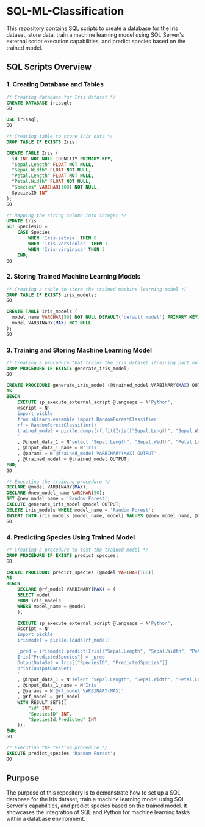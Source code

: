 # SQL-ML-Classification


This repository contains SQL scripts to create a database for the Iris dataset, store data, train a machine learning model using SQL Server's external script execution capabilities, and predict species based on the trained model.

## SQL Scripts Overview

### 1. Creating Database and Tables

```sql
/* Creating database for Iris dataset */
CREATE DATABASE irissql;
GO

USE irissql;
GO

/* Creating table to store Iris data */
DROP TABLE IF EXISTS Iris;

CREATE TABLE Iris (
  id INT NOT NULL IDENTITY PRIMARY KEY,
  "Sepal.Length" FLOAT NOT NULL, 
  "Sepal.Width" FLOAT NOT NULL,
  "Petal.Length" FLOAT NOT NULL, 
  "Petal.Width" FLOAT NOT NULL,
  "Species" VARCHAR(100) NOT NULL,
  SpeciesID INT
);
GO

/* Mapping the string column into integer */
UPDATE Iris
SET SpeciesID =
    CASE Species 
        WHEN 'Iris-setosa' THEN 0
        WHEN 'Iris-versicolor' THEN 1
        WHEN 'Iris-virginica' THEN 2
    END;
GO
```

### 2. Storing Trained Machine Learning Models

```sql
/* Creating a table to store the trained machine learning model */
DROP TABLE IF EXISTS iris_models;
GO

CREATE TABLE iris_models (
  model_name VARCHAR(50) NOT NULL DEFAULT('default model') PRIMARY KEY,
  model VARBINARY(MAX) NOT NULL
);
GO
```

### 3. Training and Storing Machine Learning Model

```sql
/* Creating a procedure that trains the iris dataset (training part only) using random forest classifier */
DROP PROCEDURE IF EXISTS generate_iris_model;
GO

CREATE PROCEDURE generate_iris_model (@trained_model VARBINARY(MAX) OUTPUT)
AS
BEGIN
    EXECUTE sp_execute_external_script @language = N'Python',
    @script = N'
    import pickle
    from sklearn.ensemble import RandomForestClassifier
    rf = RandomForestClassifier()
    trained_model = pickle.dumps(rf.fit(Iris[["Sepal.Length", "Sepal.Width", "Petal.Length", "Petal.Width"]], Iris[["SpeciesID"]].values.ravel()))
    '
    , @input_data_1 = N'select "Sepal.Length", "Sepal.Width", "Petal.Length", "Petal.Width", "SpeciesID" from Iris'
    , @input_data_1_name = N'Iris'
    , @params = N'@trained_model VARBINARY(MAX) OUTPUT'
    , @trained_model = @trained_model OUTPUT;
END;
GO

/* Executing the training procedure */
DECLARE @model VARBINARY(MAX);
DECLARE @new_model_name VARCHAR(50);
SET @new_model_name = 'Random Forest';
EXECUTE generate_iris_model @model OUTPUT;
DELETE iris_models WHERE model_name = 'Random Forest';
INSERT INTO iris_models (model_name, model) VALUES (@new_model_name, @model);
GO
```

### 4. Predicting Species Using Trained Model

```sql
/* Creating a procedure to test the trained model */
DROP PROCEDURE IF EXISTS predict_species;
GO

CREATE PROCEDURE predict_species (@model VARCHAR(100))
AS
BEGIN
    DECLARE @rf_model VARBINARY(MAX) = (
    SELECT model
    FROM iris_models
    WHERE model_name = @model
    );

    EXECUTE sp_execute_external_script @language = N'Python',
    @script = N'
    import pickle
    irismodel = pickle.loads(rf_model)

    _pred = irismodel.predict(Iris[["Sepal.Length", "Sepal.Width", "Petal.Length", "Petal.Width"]])
    Iris["PredictedSpecies"] = _pred
    OutputDataSet = Iris[["SpeciesID", "PredictedSpecies"]]
    print(OutputDataSet)
    '
    , @input_data_1 = N'select "Sepal.Length", "Sepal.Width", "Petal.Length", "Petal.Width", "SpeciesID" from Iris'
    , @input_data_1_name = N'Iris'
    , @params = N'@rf_model VARBINARY(MAX)'
    , @rf_model = @rf_model
    WITH RESULT SETS((
        "id" INT,
        "SpeciesID" INT,
        "SpeciesId.Predicted" INT
    ));
END;
GO

/* Executing the testing procedure */
EXECUTE predict_species 'Random Forest';
GO
```

## Purpose

The purpose of this repository is to demonstrate how to set up a SQL database for the Iris dataset, train a machine learning model using SQL Server's capabilities, and predict species based on the trained model. It showcases the integration of SQL and Python for machine learning tasks within a database environment.

